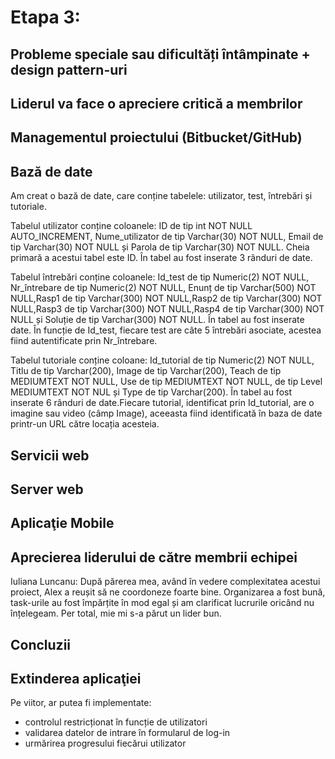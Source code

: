 
# Etapa 3:

## Probleme speciale sau dificultăți întâmpinate + design pattern-uri

## Liderul va face o apreciere critică a membrilor

## Managementul proiectului (Bitbucket/GitHub)

## Bază de date
Am creat o bază de date, care conține tabelele: utilizator, test, întrebări și tutoriale. 

Tabelul utilizator conține coloanele: ID de tip int NOT NULL AUTO_INCREMENT, Nume_utilizator de tip Varchar(30) NOT NULL, Email de tip Varchar(30) NOT NULL și Parola de tip Varchar(30) NOT NULL. Cheia primară a acestui tabel este ID. În tabel au fost inserate 3 rânduri de date. 

Tabelul întrebări conține coloanele: Id_test de tip Numeric(2) NOT NULL, Nr_întrebare de tip Numeric(2) NOT NULL, Enunț de tip  Varchar(500) NOT NULL,Rasp1 de tip Varchar(300) NOT NULL,Rasp2 de tip Varchar(300) NOT NULL,Rasp3 de tip Varchar(300) NOT NULL,Rasp4 de tip Varchar(300) NOT NULL și Soluție de tip Varchar(300) NOT NULL. În tabel au fost inserate date. În funcție de Id_test, fiecare test are câte 5 întrebări asociate, acestea fiind autentificate prin Nr_întrebare. 

Tabelul tutoriale conține coloane: Id_tutorial de tip Numeric(2) NOT NULL, Titlu de tip Varchar(200), Image de tip Varchar(200), Teach de tip MEDIUMTEXT NOT NULL, Use de tip MEDIUMTEXT NOT NULL, de tip Level MEDIUMTEXT NOT NUL și Type de tip Varchar(200). În tabel au fost inserate 6 rânduri de date.Fiecare tutorial, identificat prin Id_tutorial, are o imagine sau video (câmp Image), aceeasta fiind identificată în baza de date printr-un URL către locația acesteia. 


## Servicii web

## Server web

## Aplicaţie Mobile

## Aprecierea liderului de către membrii echipei

Iuliana Luncanu: După părerea mea, având în vedere complexitatea acestui proiect, Alex a reușit să ne coordoneze foarte bine. Organizarea a fost bună, task-urile au fost împărțite în mod egal și am clarificat  lucrurile oricând nu înțelegeam. Per total, mie mi s-a părut un lider bun. 

## Concluzii

## Extinderea aplicaţiei

Pe viitor, ar putea fi implementate:
  - controlul restricționat în funcție de utilizatori 
  - validarea datelor de intrare în formularul de log-in
  - urmărirea progresului fiecărui utilizator 
